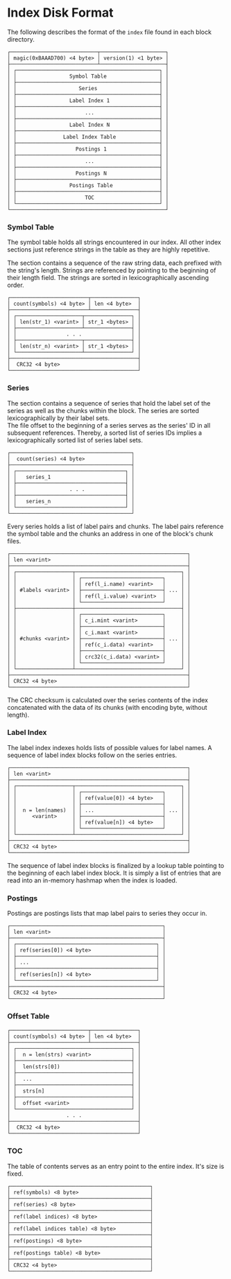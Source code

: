 # Index Disk Format

The following describes the format of the `index` file found in each block directory.

```
┌────────────────────────────┬─────────────────────┐
│ magic(0xBAAAD700) <4 byte> │ version(1) <1 byte> │
├────────────────────────────┴─────────────────────┤
│ ┌──────────────────────────────────────────────┐ │
│ │                 Symbol Table                 │ │
│ ├──────────────────────────────────────────────┤ │
│ │                    Series                    │ │
│ ├──────────────────────────────────────────────┤ │
│ │                 Label Index 1                │ │
│ ├──────────────────────────────────────────────┤ │
│ │                      ...                     │ │
│ ├──────────────────────────────────────────────┤ │
│ │                 Label Index N                │ │
│ ├──────────────────────────────────────────────┤ │
│ │               Label Index Table              │ │
│ ├──────────────────────────────────────────────┤ │
│ │                   Postings 1                 │ │
│ ├──────────────────────────────────────────────┤ │
│ │                      ...                     │ │
│ ├──────────────────────────────────────────────┤ │
│ │                   Postings N                 │ │
│ ├──────────────────────────────────────────────┤ │
│ │                 Postings Table               │ │
│ ├──────────────────────────────────────────────┤ │
│ │                      TOC                     │ │
│ └──────────────────────────────────────────────┘ │
└──────────────────────────────────────────────────┘
```


### Symbol Table

The symbol table holds all strings encountered in our index. All other index sections just reference strings in the table as they are highly repetitive.

The section contains a sequence of the raw string data, each prefixed with the string's length.
Strings are referenced by pointing to the beginning of their length field. The strings are sorted in lexicographically ascending order.

```
┌─────────────────────────┬───────────────┐
│ count(symbols) <4 byte> │ len <4 byte>  │
├─────────────────────────┴───────────────┤
│ ┌─────────────────────┬───────────────┐ │
│ │ len(str_1) <varint> │ str_1 <bytes> │ │
│ ├─────────────────────┴───────────────┤ │
│ │                . . .                │ │
│ ├─────────────────────┬───────────────┤ │
│ │ len(str_n) <varint> │ str_1 <bytes> │ │
│ └─────────────────────┴───────────────┘ │
├─────────────────────────────────────────┤
│  CRC32 <4 byte>                         │
└─────────────────────────────────────────┘
```


### Series

The section contains a sequence of series that hold the label set of the series as well as the chunks within the block. The series are sorted lexicographically by their label sets.  
The file offset to the beginning of a series serves as the series' ID in all subsequent references. Thereby, a sorted list of series IDs implies a lexicographically sorted list of series label sets.

```
┌───────────────────────────────────────┐
│  count(series) <4 byte>               │
├───────────────────────────────────────┤
│ ┌───────────────────────────────────┐ │
│ │   series_1                        │ │
│ ├───────────────────────────────────┤ │
│ │                 . . .             │ │
│ ├───────────────────────────────────┤ │
│ │   series_n                        │ │
│ └───────────────────────────────────┘ │
└───────────────────────────────────────┘
```

Every series holds a list of label pairs and chunks. The label pairs reference the symbol table and the chunks an address in one of the block's chunk files.

```
┌─────────────────────────────────────────────────────────┐
│ len <varint>                                            │
├─────────────────────────────────────────────────────────┤
│ ┌──────────────────┬──────────────────────────────────┐ │
│ │                  │ ┌──────────────────────────┐     │ │
│ │                  │ │ ref(l_i.name) <varint>   │     │ │
│ │ #labels <varint> │ ├──────────────────────────┤ ... │ │
│ │                  │ │ ref(l_i.value) <varint>  │     │ │
│ │                  │ └──────────────────────────┘     │ │
│ ├──────────────────┼──────────────────────────────────┤ │
│ │                  │ ┌──────────────────────────┐     │ │
│ │                  │ │ c_i.mint <varint>        │     │ │
│ │                  │ ├──────────────────────────┤     │ │
│ │                  │ │ c_i.maxt <varint>        │     │ │
│ │ #chunks <varint> │ ├──────────────────────────┤ ... │ │
│ │                  │ │ ref(c_i.data) <varint>   │     │ │
│ │                  │ ├──────────────────────────┤     │ │
│ │                  │ │ crc32(c_i.data) <varint> │     │ │
│ │                  │ └──────────────────────────┘     │ │
│ └──────────────────┴──────────────────────────────────┘ │
├─────────────────────────────────────────────────────────┤
│ CRC32 <4 byte>                                          │
└─────────────────────────────────────────────────────────┘
```

The CRC checksum is calculated over the series contents of the index concatenated with the data of its chunks (with encoding byte, without length).


### Label Index

The label index indexes holds lists of possible values for label names. A sequence of label index blocks follow on the series entries.

```
┌─────────────────────────────────────────────────────────┐
│ len <varint>                                            │
├─────────────────────────────────────────────────────────┤
│ ┌──────────────────┬──────────────────────────────────┐ │
│ │                  │ ┌──────────────────────────┐     │ │
│ │                  │ │ ref(value[0]) <4 byte>   │     │ │
│ │                  │ ├──────────────────────────┤     │ │
│ │  n = len(names)  │ │ ...                      │ ... │ │
│ │     <varint>     │ ├──────────────────────────┤     │ │
│ │                  │ │ ref(value[n]) <4 byte>   │     │ │
│ │                  │ └──────────────────────────┘     │ │
│ └──────────────────┴──────────────────────────────────┘ │
├─────────────────────────────────────────────────────────┤
│ CRC32 <4 byte>                                          │
└─────────────────────────────────────────────────────────┘
```

The sequence of label index blocks is finalized by a lookup table pointing to the beginning of each label index block. It is simply a list of entries that are read into an in-memory hashmap when the index is loaded.

### Postings

Postings are postings lists that map label pairs to series they occur in.

```
┌─────────────────────────────────────────────────┐
│ len <varint>                                    │
├─────────────────────────────────────────────────┤
│ ┌─────────────────────────────────────────────┐ │
│ │ ref(series[0]) <4 byte>                     │ │
│ ├─────────────────────────────────────────────┤ │
│ │ ...                                         │ │
│ ├─────────────────────────────────────────────┤ │
│ │ ref(series[n]) <4 byte>                     │ │
│ └─────────────────────────────────────────────┘ │
├─────────────────────────────────────────────────┤
│ CRC32 <4 byte>                                  │
└─────────────────────────────────────────────────┘
```

### Offset Table


```
┌─────────────────────────┬───────────────┐
│ count(symbols) <4 byte> │ len <4 byte>  │
├─────────────────────────┴───────────────┤
│ ┌─────────────────────────────────────┐ │
│ │  n = len(strs) <varint>             │ │
│ ├─────────────────────────────────────┤ │
│ │  len(strs[0])                       │ │
│ ├─────────────────────────────────────┤ │
│ │  ...                                │ │
│ ├─────────────────────────────────────┤ │
│ │  strs[n]                            │ │
│ ├─────────────────────────────────────┤ │
│ │  offset <varint>                    │ │
│ └─────────────────────────────────────┘ │
│                  . . .                  │
├─────────────────────────────────────────┤
│  CRC32 <4 byte>                         │
└─────────────────────────────────────────┘
```



### TOC

The table of contents serves as an entry point to the entire index. It's size is fixed.

```
┌─────────────────────────────────────────────┐
│ ref(symbols) <8 byte>                       │
├─────────────────────────────────────────────┤
│ ref(series) <8 byte>                        │
├─────────────────────────────────────────────┤
│ ref(label indices) <8 byte>                 │
├─────────────────────────────────────────────┤
│ ref(label indices table) <8 byte>           │
├─────────────────────────────────────────────┤
│ ref(postings) <8 byte>                      │
├─────────────────────────────────────────────┤
│ ref(postings table) <8 byte>                │
├─────────────────────────────────────────────┤
│ CRC32 <4 byte>                              │
└─────────────────────────────────────────────┘
```